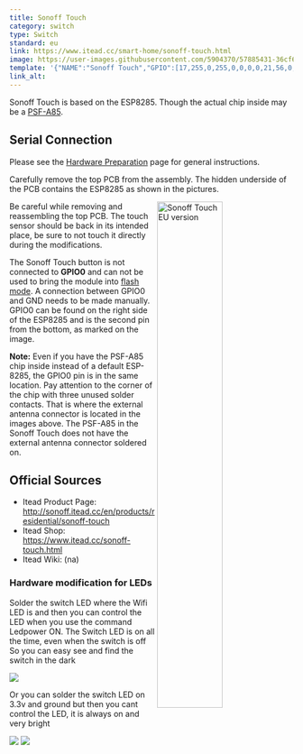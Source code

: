 ```yaml
---
title: Sonoff Touch
category: switch
type: Switch
standard: eu
link: https://www.itead.cc/smart-home/sonoff-touch.html
image: https://user-images.githubusercontent.com/5904370/57885431-36cf6880-782b-11e9-9361-f4fa9f60fd80.png
template: '{"NAME":"Sonoff Touch","GPIO":[17,255,0,255,0,0,0,0,21,56,0,0,0],"FLAG":0,"BASE":10}' 
link_alt: 
---
```

Sonoff Touch is based on the ESP8285. Though the actual chip inside may be a [PSF-A85](https://www.itead.cc/wiki/PSF-A85).

## Serial Connection
Please see the [Hardware Preparation](https://github.com/arendst/Sonoff-Tasmota/wiki/Hardware-Preparation) page for general instructions.

Carefully remove the top PCB from the assembly. The hidden underside of the PCB contains the ESP8285 as shown in the pictures. 

<img title="Sonoff Touch EU version" src="https://github.com/arendst/arendst.github.io/blob/master/media/toucheu.jpg?raw=true" width="48%" align="right" />

Be careful while removing and reassembling the top PCB. The touch sensor should be back in its intended place, be sure to not touch it directly during the modifications.

The Sonoff Touch button is not connected to **GPIO0** and can not be used to bring the module into [flash mode](https://github.com/arendst/Sonoff-Tasmota/wiki/Hardware-Preparation#bringing-the-module-in-flash-mode). A connection between GPIO0 and GND needs to be made manually. GPIO0 can be found on the right side of the ESP8285 and is the second pin from the bottom, as marked on the image.

**Note:** Even if you have the PSF-A85 chip inside instead of a default ESP-8285, the GPIO0 pin is in the same location. Pay attention to the corner of the chip with three unused solder contacts. That is where the external antenna connector is located in the images above. The PSF-A85 in the Sonoff Touch does not have the external antenna connector soldered on.

## Official Sources
* Itead Product Page: http://sonoff.itead.cc/en/products/residential/sonoff-touch
* Itead Shop: https://www.itead.cc/sonoff-touch.html
* Itead Wiki: (na)

### Hardware modification for LEDs
Solder the switch LED where the Wifi LED is and then you can control the LED when you use the command Ledpower ON.
The Switch LED is on all the time, even when the switch is off
So you can easy see and find the switch in the dark

![](https://user-images.githubusercontent.com/47263019/52157768-158aa800-2692-11e9-8266-6775fec80c11.jpg)

Or you can solder the switch LED on 3.3v and ground
but then you cant control the LED, it is always on and very bright

![](https://user-images.githubusercontent.com/47263019/52159715-7d4bed80-26a8-11e9-8ed5-8a21dda1e349.jpeg)
![](https://user-images.githubusercontent.com/47263019/52159716-8046de00-26a8-11e9-83fc-7334679b620a.jpeg)

